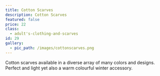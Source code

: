 ```yaml
---
title: Cotton Scarves
description: Cotton Scarves
featured: false
price: 22
class:
  - adult's-clothing-and-scarves
id: 29
gallery:
  - pic_path: /images/cottonscarves.png
---
```



Cotton scarves available in a diverse array of many colors and designs. Perfect and light yet also a warm colourful winter accessory.
